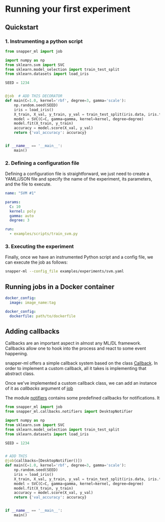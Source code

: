 # Running your first experiment

## Quickstart

### 1. Instrumenting a python script

```python
from snapper_ml import job

import numpy as np
from sklearn.svm import SVC
from sklearn.model_selection import train_test_split
from sklearn.datasets import load_iris

SEED = 1234


@job  # ADD THIS DECORATOR
def main(C=1.0, kernel='rbf', degree=3, gamma='scale'):
    np.random.seed(SEED)
    iris = load_iris()
    X_train, X_val, y_train, y_val = train_test_split(iris.data, iris.target, random_state=SEED)
    model = SVC(C=C, gamma=gamma, kernel=kernel, degree=degree)
    model.fit(X_train, y_train)
    accuracy = model.score(X_val, y_val)
    return {'val_accuracy': accuracy}


if __name__ == '__main__':
    main()
```

### 2. Defining a configuration file

Defining a configuration file is straightforward, we just need to create a YAML/JSON file and specify the name
of the experiment, its parameters, and the file to execute.

```yaml
name: "SVM #1"

params:
  C: 10
  kernel: poly
  gamma: auto
  degree: 3

run:
  - examples/scripts/train_svm.py
```

### 3. Executing the experiment 

Finally, once we have an instrumented Python script and a config file, we can execute the job as follows:

```bash
snapper-ml --config_file examples/experiments/svm.yaml
```


## Running jobs in a Docker container


```yaml
docker_config:
  image: image_name:tag
```


```yaml
docker_config:
  dockerfile: path/to/dockerfile
```


## Adding callbacks

Callbacks are an important aspect in almost any ML/DL framework.
Callbacks allow one to hook into the process and react to some event happening.

snapper-ml offers a simple callback system based on the class
[Callback][]. In order to implement a custom callback, all it takes is implementing that
abstract class.

Once we've implemented a custom callback class, we can add an instance of it
as *callbacks* argument of [job][]

The module [notifiers][] contains some predefined callbacks for notifications. It

```python
from snapper_ml import job
from snapper_ml.callbacks.notifiers import DesktopNotifier

import numpy as np
from sklearn.svm import SVC
from sklearn.model_selection import train_test_split
from sklearn.datasets import load_iris

SEED = 1234


# ADD THIS
@job(callbacks=[DesktopNotifier()])
def main(C=1.0, kernel='rbf', degree=3, gamma='scale'):
    np.random.seed(SEED)
    iris = load_iris()
    X_train, X_val, y_train, y_val = train_test_split(iris.data, iris.target, random_state=SEED)
    model = SVC(C=C, gamma=gamma, kernel=kernel, degree=degree)
    model.fit(X_train, y_train)
    accuracy = model.score(X_val, y_val)
    return {'val_accuracy': accuracy}


if __name__ == '__main__':
    main()
```

[notifiers]: <package_reference.html#snapper_ml.callbacks.notifiers.NotifierBase>
[job]: <package_reference.html#snapper_ml.job>
[Callback]: <package_reference.html#snapper_ml.callbacks.Callback>

